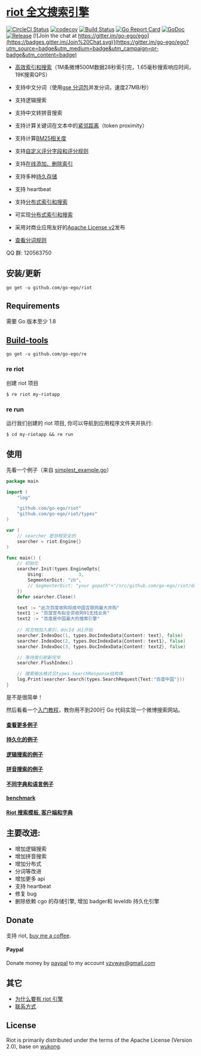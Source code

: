 # [riot 全文搜索引擎](https://github.com/go-ego/riot)

<!--<img align="right" src="https://raw.githubusercontent.com/go-ego/ego/master/logo.jpg">-->
<!--<a href="https://circleci.com/gh/go-ego/ego/tree/dev"><img src="https://img.shields.io/circleci/project/go-ego/ego/dev.svg" alt="Build Status"></a>-->
[![CircleCI Status](https://circleci.com/gh/go-ego/riot.svg?style=shield)](https://circleci.com/gh/go-ego/riot)
[![codecov](https://codecov.io/gh/go-ego/riot/branch/master/graph/badge.svg)](https://codecov.io/gh/go-ego/riot)
[![Build Status](https://travis-ci.org/go-ego/riot.svg)](https://travis-ci.org/go-ego/riot)
[![Go Report Card](https://goreportcard.com/badge/github.com/go-ego/riot)](https://goreportcard.com/report/github.com/go-ego/riot)
[![GoDoc](https://godoc.org/github.com/go-ego/riot?status.svg)](https://godoc.org/github.com/go-ego/riot)
[![Release](https://github-release-version.herokuapp.com/github/go-ego/riot/release.svg?style=flat)](https://github.com/go-ego/riot/releases/latest)
[![Join the chat at https://gitter.im/go-ego/ego](https://badges.gitter.im/Join%20Chat.svg)](https://gitter.im/go-ego/ego?utm_source=badge&utm_medium=badge&utm_campaign=pr-badge&utm_content=badge)
<!--<a href="https://github.com/go-ego/ego/releases"><img src="https://img.shields.io/badge/%20version%20-%206.0.0%20-blue.svg?style=flat-square" alt="Releases"></a>-->

* [高效索引和搜索](/docs/zh/benchmarking.md)（1M条微博500M数据28秒索引完，1.65毫秒搜索响应时间，19K搜索QPS）
* 支持中文分词（使用[gse 分词包](https://github.com/go-ego/gse)并发分词，速度27MB/秒）
* 支持逻辑搜索
* 支持中文转拼音搜索
* 支持计算关键词在文本中的[紧邻距离](/docs/zh/token_proximity.md)（token proximity）
* 支持计算[BM25相关度](/docs/zh/bm25.md)
* 支持[自定义评分字段和评分规则](/docs/zh/custom_scoring_criteria.md)
* 支持[在线添加、删除索引](/docs/zh/realtime_indexing.md)
* 支持多种[持久存储](/docs/zh/persistent_storage.md)
* 支持 heartbeat
* 支持[分布式索引和搜索](https://github.com/go-ego/riot/tree/master/data)
* 可实现[分布式索引和搜索](/docs/zh/distributed_indexing_and_search.md)
* 采用对商业应用友好的[Apache License v2](/license.txt)发布

* [查看分词规则](https://github.com/go-ego/riot/blob/master/docs/zh/segmenter.md)

QQ 群: 120563750

## 安装/更新

```
go get -u github.com/go-ego/riot
```

## Requirements

需要 Go 版本至少 1.8

## [Build-tools](https://github.com/go-ego/re)
```
go get -u github.com/go-ego/re 
```
### re riot
创建 riot 项目

```
$ re riot my-riotapp
```

### re run

运行我们创建的 riot 项目, 你可以导航到应用程序文件夹并执行:
```
$ cd my-riotapp && re run
```

## 使用

先看一个例子（来自 [simplest_example.go](/examples/simple/zh/main.go)）
```go
package main

import (
	"log"

	"github.com/go-ego/riot"
	"github.com/go-ego/riot/types"
)

var (
	// searcher 是协程安全的
	searcher = riot.Engine{}
)

func main() {
	// 初始化
	searcher.Init(types.EngineOpts{
		Using:             3,
		SegmenterDict: "zh",
		// SegmenterDict: "your gopath"+"/src/github.com/go-ego/riot/data/dict/dictionary.txt",
	})
	defer searcher.Close()

	text := "此次百度收购将成中国互联网最大并购"
	text1 := "百度宣布拟全资收购91无线业务"
	text2 := "百度是中国最大的搜索引擎"
	
	// 将文档加入索引，docId 从1开始
	searcher.IndexDoc(1, types.DocIndexData{Content: text}, false)
	searcher.IndexDoc(2, types.DocIndexData{Content: text1}, false)
	searcher.IndexDoc(3, types.DocIndexData{Content: text2}, false)

	// 等待索引刷新完毕
	searcher.FlushIndex()

	// 搜索输出格式见types.SearchResponse结构体
	log.Print(searcher.Search(types.SearchRequest{Text:"百度中国"}))
}
```

是不是很简单！

然后看看一个[入门教程](/docs/zh/codelab.md)，教你用不到200行 Go 代码实现一个微博搜索网站。

#### [查看更多例子](https://github.com/go-ego/riot/tree/master/examples)

#### [持久化的例子](https://github.com/go-ego/riot/blob/master/examples/store/main.go)
#### [逻辑搜索的例子](https://github.com/go-ego/riot/blob/master/examples/logic/main.go)

#### [拼音搜索的例子](https://github.com/go-ego/riot/blob/master/examples/pinyin/main.go)

#### [不同字典和语言例子](https://github.com/go-ego/riot/blob/master/examples/dict/main.go)

#### [benchmark](https://github.com/go-ego/riot/blob/master/examples/benchmark/benchmark.go)

#### [Riot 搜索模板, 客户端和字典](https://github.com/go-ego/riot/tree/master/data)

## 主要改进:

- 增加逻辑搜索 
- 增加拼音搜索 
- 增加分布式 
- 分词等改进 
- 增加更多 api
- 支持 heartbeat
- 修复 bug
- 删除依赖 cgo 的存储引擎, 增加 badger和 leveldb 持久化引擎

## Donate

支持 riot, [buy me a coffee](https://github.com/go-vgo/buy-me-a-coffee).

#### Paypal

Donate money by [paypal](https://www.paypal.me/veni0/25) to my account [vzvway@gmail.com](vzvway@gmail.com)

## 其它

* [为什么要有 riot 引擎](/docs/zh/why_riot.md)
* [联系方式](/docs/zh/feedback.md)

## License

Riot is primarily distributed under the terms of the Apache License (Version 2.0), base on [wukong](https://github.com/huichen/wukong).
